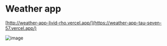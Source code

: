 # Weather app
[http://weather-app-livid-rho.vercel.app/](https://weather-app-tau-seven-57.vercel.app/)

![image](https://github.com/Dev-Anyelo/WeatherAPP/assets/137204513/1db008cd-3e0a-4bb6-90d5-19167bd4a728)





